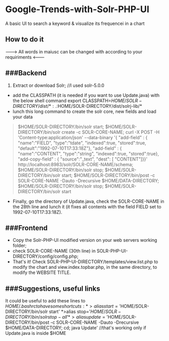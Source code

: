 # Google-Trends-with-Solr-PHP-UI
A basic UI to search a keyword &amp; visualize its frequencei in a chart


## How to do it

---> All words in maiusc can be changed with according to your requiriments <---



###Backend
---------
1. Extract or download Solr; //I used solr-5.0.0 
* add the CLASSPATH (it is needed if you want to use Update.java) with the below shell command
export CLASSPATH=$HOME/SOLR-DIRECTORY/dist/*:.:$HOME/SOLR-DIRECTORY/dist/solrj-lib/*
* lunch this long command to create the solr core, new fields and load your data
 >$HOME/SOLR-DIRECTORY/bin/solr start; $HOME/SOLR-DIRECTORY/bin/solr create -c SOLR-CORE-NAME; curl -X POST -H 'Content-type:application/json' --data-binary '{ "add-field" : { "name":"FIELD", "type":"tdate", "indexed":true, "stored":true, "default":"1992-07-10T17:33:18Z"}, "add-field" : { "name":"CONTENT", "type":"string", "indexed":true, "stored":true}, "add-copy-field" : { "source":"_text", "dest": [ "CONTENT"]}}' http://localhost:8983/solr/SOLR-CORE-NAME/schema; $HOME/SOLR-DIRECTORY/bin/solr stop; $HOME/SOLR-DIRECTORY/bin/solr start; $HOME/SOLR-DIRECTORY/bin/post -c SOLR-CORE-NAME -Dauto -Drecursive $HOME/DATA-DIRECTORY; $HOME/SOLR-DIRECTORY/bin/solr stop; $HOME/SOLR-DIRECTORY/bin/solr start
* Finally, go the directory of Update.java, check the SOLR-CORE-NAME in the 28th line and lunch it (it fixes all contents with the field FIELD set to  1992-07-10T17:33:18Z).


###Frontend
---------
* Copy the Solr-PHP-UI modified version on your web servers working folder;
* check SOLR-CORE-NAME (30th line) in SOLR-PHP-UI-DIRECTORY/config/config.php;
* That's it! Check SOLR-PHP-UI-DIRECTORY/templates/view.list.php to modify the chart and view.index.topbar.php, in the same directory, to modify the WEBSITE TITLE.


###Suggestions, useful links
---------
It could be useful to add these lines to $HOME/.bashrc to have some shortcuts:
*>alias start='$HOME/SOLR-DIRECTORY/bin/solr start'
*>alias stop='$HOME/SOLR-DIRECTORY/bin/solr stop -all'
*>alias update='$HOME/SOLR-DIRECTORY/bin/post -c SOLR-CORE-NAME -Dauto -Drecursive $HOME/DATA-DIRECTORY; cd; java Update' //that's working only if Update.java is inside $HOME

